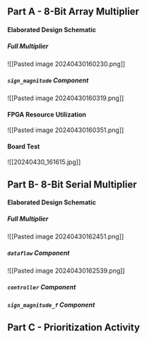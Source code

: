 ## Part A - 8-Bit Array Multiplier
#### Elaborated Design Schematic
##### Full Multiplier
![[Pasted image 20240430160230.png]]
##### `sign_magnitude` Component
![[Pasted image 20240430160319.png]]
#### FPGA Resource Utilization
![[Pasted image 20240430160351.png]]
#### Board Test
![[20240430_161615.jpg]]
## Part B-  8-Bit Serial Multiplier
#### Elaborated Design Schematic
##### Full Multiplier
![[Pasted image 20240430162451.png]]
##### `dataflow` Component
![[Pasted image 20240430162539.png]]
##### `controller` Component

##### `sign_magnitude_f` Component
## Part C - Prioritization Activity
